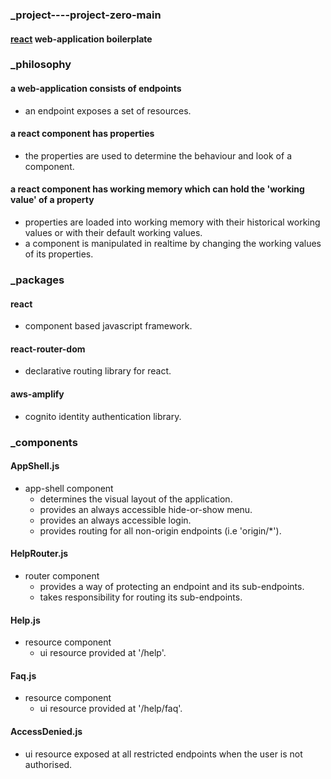 ### _project----project-zero-main
#### [react](https://reactjs.org 'react homepage') web-application boilerplate  
### _philosophy  
#### a web-application consists of endpoints  
  * an endpoint exposes a set of resources.
#### a react component has properties
  * the properties are used to determine the behaviour and look of a component.  
#### a react component has working memory which can hold the 'working value' of a property
  * properties are loaded into working memory with their historical working values or with their default working values.  
  * a component is manipulated in realtime by changing the working values of its properties.
### _packages
#### react  
  * component based javascript framework.
#### react-router-dom  
  * declarative routing library for react.
#### aws-amplify  
  * cognito identity authentication library.  
### _components   
#### AppShell.js   
* app-shell component
  * determines the visual layout of the application.
  * provides an always accessible hide-or-show menu.
  * provides an always accessible login.
  * provides routing for all non-origin endpoints (i.e 'origin/*').
#### HelpRouter.js   
* router component
  * provides a way of protecting an endpoint and its sub-endpoints.
  * takes responsibility for routing its sub-endpoints.
#### Help.js  
* resource component
  * ui resource provided at '/help'.
#### Faq.js  
* resource component
  * ui resource provided at '/help/faq'.
#### AccessDenied.js
* ui resource exposed at all restricted endpoints when the user is not authorised.
